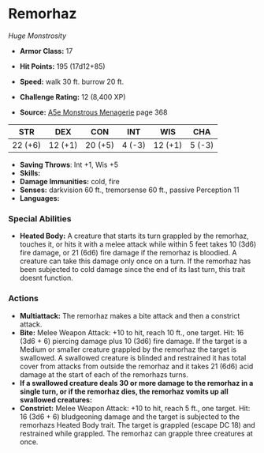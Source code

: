 # Remorhaz

*Huge* *Monstrosity*

- **Armor Class:** 17
- **Hit Points:** 195 (17d12+85)
- **Speed:** walk 30 ft. burrow 20 ft.

- **Challenge Rating:** 12 (8,400 XP)
- **Source:** [A5e Monstrous Menagerie](https://enpublishingrpg.com/products/level-up-monstrous-menagerie-a5e) page 368

| STR | DEX | CON | INT | WIS | CHA |
| --- | --- | --- | --- | --- | --- |
| 22 (+6) | 12 (+1) | 20 (+5) | 4 (-3) | 12 (+1) | 5 (-3) |

- **Saving Throws**: Int +1, Wis +5
- **Skills:** 
- **Damage Immunities:** cold, fire
- **Senses:** darkvision 60 ft., tremorsense 60 ft., passive Perception 11
- **Languages:** 

### Special Abilities

- **Heated Body:** A creature that starts its turn grappled by the remorhaz, touches it, or hits it with a melee attack while within 5 feet takes 10 (3d6) fire damage, or 21 (6d6) fire damage if the remorhaz is bloodied. A creature can take this damage only once on a turn. If the remorhaz has been subjected to cold damage since the end of its last turn, this trait doesnt function.

### Actions

- **Multiattack:** The remorhaz makes a bite attack and then a constrict attack.
- **Bite:** Melee Weapon Attack: +10 to hit, reach 10 ft., one target. Hit: 16 (3d6 + 6) piercing damage plus 10 (3d6) fire damage. If the target is a Medium or smaller creature grappled by the remorhaz  the target is swallowed. A swallowed creature is blinded and restrained  it has total cover from attacks from outside the remorhaz  and it takes 21 (6d6) acid damage at the start of each of the remorhazs turns.
- **If a swallowed creature deals 30 or more damage to the remorhaz in a single turn, or if the remorhaz dies, the remorhaz vomits up all swallowed creatures:** 
- **Constrict:** Melee Weapon Attack: +10 to hit, reach 5 ft., one target. Hit: 16 (3d6 + 6) bludgeoning damage  and the target is subjected to the remorhazs Heated Body trait. The target is grappled (escape DC 18) and restrained while grappled. The remorhaz can grapple three creatures at once.


